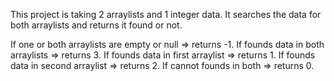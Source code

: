 This project is taking 2 arraylists and 1 integer data. It searches the data for both arraylists and returns it found or not.

If one or both arraylists are empty or null  => returns -1.
If founds data in both arraylists => returns 3.
If founds data in first arraylist => returns 1.
If founds data in second arraylist => returns 2.
If cannot founds in both => returns 0.